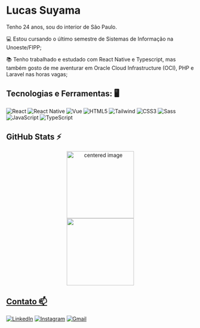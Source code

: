 <h1 align="left">Lucas Suyama</h1>

Tenho 24 anos, sou do interior de São Paulo.

<div display="inline-block">
 <p align="left">💻 Estou cursando o último semestre de Sistemas de Informação na Unoeste/FIPP;</p>
 <p align="left">📚 Tenho trabalhado e estudado com React Native e Typescript, mas também gosto de me aventurar em Oracle Cloud Infrastructure (OCI), PHP e Laravel nas horas vagas;</p>
</div>


## Tecnologias e Ferramentas: 🖥️
![React](https://img.shields.io/badge/React-20232A?style=for-the-badge&logo=react&logoColor=61DAFB)
![React Native](https://img.shields.io/badge/React_Native-20232A?style=for-the-badge&logo=react&logoColor=61DAFB)
![Vue](https://img.shields.io/badge/vuejs-%2335495e.svg?style=for-the-badge&logo=vuedotjs&logoColor=%234FC08D)
![HTML5](https://img.shields.io/badge/HTML5-E34F26?style=for-the-badge&logo=html5&logoColor=white)
![Tailwind](https://img.shields.io/badge/tailwindcss-%2338B2AC.svg?style=for-the-badge&logo=tailwind-css&logoColor=white)
![CSS3](https://img.shields.io/badge/CSS3-1572B6?style=for-the-badge&logo=css3&logoColor=white)
![Sass](https://img.shields.io/badge/Sass-000?style=for-the-badge&logo=sass)
![JavaScript](https://img.shields.io/badge/JavaScript-F7DF1E?style=for-the-badge&logo=javascript&logoColor=black)
![TypeScript](https://img.shields.io/badge/TypeScript-007ACC?style=for-the-badge&logo=typescript&logoColor=white)

## GitHub Stats ⚡
<div>
  <a href="https://github.com/Lucas-Suyama">
  <center>
    <img height="180em" src="https://github-readme-stats.vercel.app/api?username=Lucas-Suyama&show_icons=true&theme=radical&include_all_commits=true&count_private=true" alt="centered image">
  </center>
  <center>  
    <img height="180em" src="https://github-readme-stats.vercel.app/api/top-langs/?username=Lucas-Suyama&layout=compact&langs_count=7&theme=radical"/> 
  </center>
</div>

## Contato 📫
[![LinkedIn](https://img.shields.io/badge/LinkedIn-0077B5?style=for-the-badge&logo=linkedin&logoColor=white)](https://www.linkedin.com/in/lucas-suyama/)
[![Instagram](https://img.shields.io/badge/Instagram-E4405F?style=for-the-badge&logo=instagram&logoColor=white)](https://www.instagram.com/lucassuyama/) 
[![Gmail](https://img.shields.io/badge/-Gmail-D14836?style=for-the-badge&logo=gmail&logoColor=white&link=mailto:lucasuyama@gmail.com)](mailto:lucasuyama@gmail.com)


